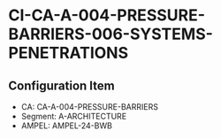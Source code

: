 # CI-CA-A-004-PRESSURE-BARRIERS-006-SYSTEMS-PENETRATIONS

## Configuration Item
- CA: CA-A-004-PRESSURE-BARRIERS
- Segment: A-ARCHITECTURE
- AMPEL: AMPEL-24-BWB
